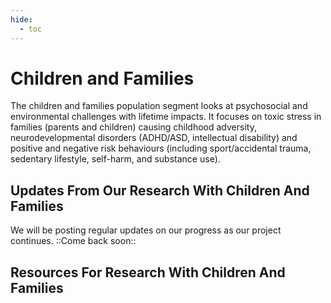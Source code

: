 ```yaml
---
hide:
  - toc
---
```


# Children and Families
The children and families population segment looks at psychosocial and environmental challenges with lifetime impacts. It focuses on toxic stress in families (parents and children) causing childhood adversity, neurodevelopmental disorders (ADHD/ASD, intellectual disability) and positive and negative risk behaviours (including sport/accidental trauma, sedentary lifestyle, self-harm, and substance use).

## Updates From Our Research With Children And Families
We will be posting regular updates on our progress as our project continues. ::Come back soon::

## Resources For Research With Children And Families
